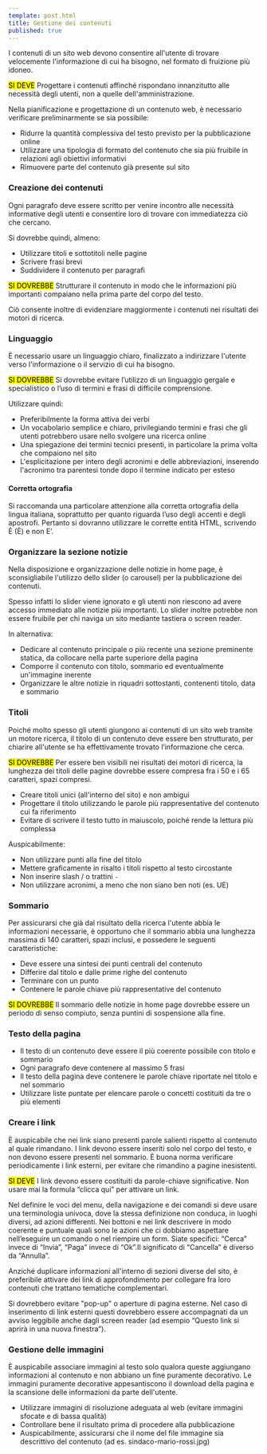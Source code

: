 ```yaml
---
template: post.html
title: Gestione dei contenuti
published: true
---
```


I contenuti di un sito web devono consentire all'utente di trovare velocemente l'informazione di cui ha bisogno, nel formato di fruizione più idoneo.

<div class="lg-callout lg-callout-must">
<mark>SI DEVE</mark>
Progettare i contenuti affinché rispondano innanzitutto alle necessità degli utenti, non a quelle dell'amministrazione.
</div>

Nella pianificazione e progettazione di un contenuto web, è necessario verificare preliminarmente se sia possibile:

- Ridurre la quantità complessiva del testo previsto per la pubblicazione online
- Utilizzare una tipologia di formato del contenuto che sia più fruibile in relazioni agli obiettivi informativi
- Rimuovere parte del contenuto già presente sul sito

### Creazione dei contenuti

Ogni paragrafo deve essere scritto per venire incontro alle necessità informative degli utenti e consentire
loro di trovare con immediatezza ciò che cercano.

Si dovrebbe quindi, almeno:

- Utilizzare titoli e sottotitoli nelle pagine
- Scrivere frasi brevi
- Suddividere il contenuto per paragrafi

<div class="lg-callout lg-callout-should">
<mark>SI DOVREBBE</mark>
Strutturare il contenuto in modo che le informazioni più importanti compaiano nella prima parte del corpo del testo.
</div>

Ciò consente inoltre di evidenziare maggiormente i contenuti nei risultati dei motori di ricerca.

### Linguaggio

È necessario usare un linguaggio chiaro, finalizzato a indirizzare l'utente verso l'informazione o il servizio di cui ha bisogno.

<div class="lg-callout lg-callout-should">
<mark>SI DOVREBBE</mark>
Si dovrebbe evitare l’utilizzo di un linguaggio gergale e specialistico o l’uso di termini e frasi di difficile comprensione.
</div>

Utilizzare quindi:

- Preferibilmente la forma attiva dei verbi
- Un vocabolario semplice e chiaro, privilegiando termini e frasi che gli utenti potrebbero usare nello svolgere una ricerca online
- Una spiegazione dei termini tecnici presenti, in particolare la prima volta che compaiono nel sito
- L'esplicitazione per intero degli acronimi e delle abbreviazioni, inserendo l'acronimo tra parentesi tonde dopo il termine indicato per esteso

#### Corretta ortografia

Si raccomanda una particolare attenzione alla corretta ortografia della lingua italiana, soprattutto per quanto riguarda l’uso degli accenti e degli apostrofi. Pertanto si dovranno utilizzare le corrette entità HTML, scrivendo È (È) e non E’.

###  Organizzare la sezione notizie

Nella disposizione e organizzazione delle notizie in home page, è sconsigliabile l'utilizzo dello slider (o carousel) per la pubblicazione dei contenuti.

Spesso infatti lo slider viene ignorato e gli utenti non riescono ad avere accesso immediato alle notizie più importanti.
Lo slider inoltre potrebbe non essere fruibile per chi naviga un sito mediante tastiera o screen reader.

In alternativa:

- Dedicare al contenuto principale o più recente una sezione preminente statica, da collocare nella parte superiore della pagina
- Comporre il contenuto con titolo, sommario ed eventualmente un'immagine inerente
- Organizzare le altre notizie in riquadri sottostanti, contenenti titolo, data e sommario

### Titoli

Poiché molto spesso gli utenti giungono ai contenuti di un sito web tramite un motore ricerca, il titolo di un contenuto deve essere ben strutturato,
per chiarire all'utente se ha effettivamente trovato l’informazione che cerca.

<div class="lg-callout lg-callout-should">
<mark>SI DOVREBBE</mark>
Per essere ben visibili nei risultati dei motori di ricerca, la lunghezza dei titoli delle pagine dovrebbe essere compresa
fra i 50 e i 65 caratteri, spazi compresi.
</div>

- Creare titoli unici (all'interno del sito) e non ambigui
- Progettare il titolo utilizzando le parole più rappresentative del contenuto cui fa riferimento
- Evitare di scrivere il testo tutto in maiuscolo, poiché rende la lettura più complessa

Auspicabilmente:

- Non utilizzare punti alla fine del titolo
- Mettere graficamente in risalto i titoli rispetto al testo circostante
- Non inserire slash / o trattini ```-```
- Non utilizzare acronimi, a meno che non siano ben noti (es. UE)

### Sommario

Per assicurarsi che già dal risultato della ricerca l'utente abbia le informazioni necessarie,
è opportuno che il sommario abbia una lunghezza massima di 140 caratteri, spazi inclusi,
e possedere le seguenti caratteristiche:

- Deve essere una sintesi dei punti centrali del contenuto
- Differire dal titolo e dalle prime righe del contenuto
- Terminare con un punto
- Contenere le parole chiave più rappresentative del contenuto

<div class="lg-callout lg-callout-should">
<mark>SI DOVREBBE</mark>
Il sommario delle notizie in home page dovrebbe essere un periodo di senso compiuto, senza puntini di sospensione alla fine.
</div>

### Testo della pagina

- Il testo di un contenuto deve essere il più coerente possibile con titolo e sommario
- Ogni paragrafo deve contenere al massimo 5 frasi
- Il testo della pagina deve contenere le parole chiave riportate nel titolo e nel sommario
- Utilizzare liste puntate per elencare parole o concetti costituiti da tre o più elementi

### Creare i link

È auspicabile che nei link siano presenti parole salienti rispetto al contenuto al quale rimandano.
I link devono essere inseriti solo nel corpo del testo, e non devono essere presenti nel sommario.
È buona norma verificare periodicamente i link esterni, per evitare che rimandino a pagine inesistenti.

<div class="lg-callout lg-callout-must">
<mark>SI DEVE</mark>
I link devono essere costituiti da parole-chiave significative. Non usare mai la formula “clicca qui” per attivare un link.
</div>

Nel definire le voci del menu, della navigazione e dei comandi si deve usare una terminologia univoca, dove la stessa definizione non conduca, in luoghi diversi, ad azioni differenti. Nei bottoni e nei link descrivere in modo coerente e puntuale quali sono le azioni che ci dobbiamo aspettare nell’eseguire un comando o nel riempire un form. Siate specifici: “Cerca” invece di “Invia”, “Paga” invece di “Ok”.Il significato di “Cancella” è diverso da “Annulla”.

Anziché duplicare informazioni all'interno di sezioni diverse del sito, è preferibile attivare dei
link di approfondimento per collegare fra loro contenuti che trattano tematiche complementari.

Si dovrebbero evitare "pop-up" o aperture di pagina esterne. Nel caso di inserimento di link esterni questi dovrebbero essere accompagnati da un avviso leggibile anche dagli screen reader (ad esempio “Questo link si aprirà in una nuova finestra”).

### Gestione delle immagini

È auspicabile associare immagini al testo solo qualora queste aggiungano informazioni al contenuto e non abbiano un fine puramente decorativo.
Le immagini puramente decorative appesantiscono il download della pagina e la scansione delle informazioni da parte dell'utente.

- Utilizzare immagini di risoluzione adeguata al web (evitare immagini sfocate e di bassa qualità)
- Controllare bene il risultato prima di procedere alla pubblicazione
- Auspicabilmente, assicurarsi che il nome del file immagine sia descrittivo del contenuto (ad es. sindaco-mario-rossi.jpg)

<!-- TODO: È necessario utilizzare il testo alternativo ```alt``` per comunicare il messaggio veicolato dall'immagine: in questo modo il contenuto sarà fruibile anche da parte di coloro che per varie ragioni non siano in grado di visualizzare l’immagine.

Le didascalie sono opzionali: inserire una didascalia per descrivere ciò che l'immagine rappresenta,
non per sintetizzare il contenuto della pagina. -->
